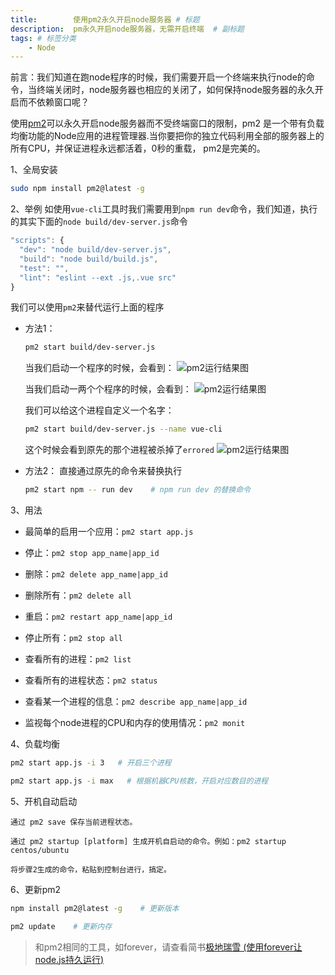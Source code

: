 ```yaml
---
title:        使用pm2永久开启node服务器 # 标题
description:  pm永久开启node服务器，无需开启终端  # 副标题
tags: # 标签分类
    - Node
---
```



前言：我们知道在跑node程序的时候，我们需要开启一个终端来执行node的命令，当终端关闭时，node服务器也相应的关闭了，如何保持node服务器的永久开启而不依赖窗口呢？

使用[pm2](http://pm2.keymetrics.io/docs/usage/quick-start/#usage)可以永久开启node服务器而不受终端窗口的限制，pm2 是一个带有负载均衡功能的Node应用的进程管理器.当你要把你的独立代码利用全部的服务器上的所有CPU，并保证进程永远都活着，0秒的重载， pm2是完美的。

1、全局安装
```bash
sudo npm install pm2@latest -g
```

2、举例
如使用`vue-cli`工具时我们需要用到`npm run dev`命令，我们知道，执行的其实下面的`node build/dev-server.js`命令
```js
"scripts": {
  "dev": "node build/dev-server.js",
  "build": "node build/build.js",
  "test": "",
  "lint": "eslint --ext .js,.vue src"
}
```

我们可以使用`pm2`来替代运行上面的程序

- 方法1：
  ```bash
  pm2 start build/dev-server.js
  ```

  当我们启动一个程序的时候，会看到：
  <img src="../images/node/pm1.png" title="pm2运行结果图" />

  当我们启动一两个个程序的时候，会看到：
  <img src="../images/node/pm2.png" title="pm2运行结果图" />

  我们可以给这个进程自定义一个名字：
  ```bash
  pm2 start build/dev-server.js --name vue-cli
  ```
  这个时候会看到原先的那个进程被杀掉了`errored`
  <img src="../images/node/pm3.png" title="pm2运行结果图" />

- 方法2：
  直接通过原先的命令来替换执行
  ```bash
  pm2 start npm -- run dev    # npm run dev 的替换命令
  ```


3、用法
- 最简单的启用一个应用：`pm2 start app.js`

- 停止：`pm2 stop app_name|app_id`

- 删除：`pm2 delete app_name|app_id`

- 删除所有：`pm2 delete all`

- 重启：`pm2 restart app_name|app_id`

- 停止所有：`pm2 stop all`

- 查看所有的进程：`pm2 list`

- 查看所有的进程状态：`pm2 status`

- 查看某一个进程的信息：`pm2 describe app_name|app_id`

- 监视每个node进程的CPU和内存的使用情况：`pm2 monit`


4、负载均衡
```bash
pm2 start app.js -i 3   # 开启三个进程

pm2 start app.js -i max   # 根据机器CPU核数，开启对应数目的进程 
```


5、开机自动启动
```
通过 pm2 save 保存当前进程状态。

通过 pm2 startup [platform] 生成开机自启动的命令。例如：pm2 startup centos/ubuntu

将步骤2生成的命令，粘贴到控制台进行，搞定。
```


6、更新pm2
```bash
npm install pm2@latest -g    # 更新版本

pm2 update    # 更新内存
```


>和pm2相同的工具，如forever，请查看简书[极地瑞雪 (使用forever让node.js持久运行)](https://www.jianshu.com/p/669a618f3212)